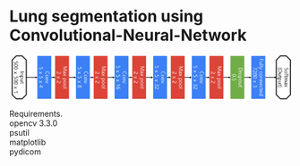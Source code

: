 <h1>Lung segmentation using Convolutional-Neural-Network</h1>

<p>
<img src="readme/model.png">
</p>

<p>
Requirements.</br>
opencv 3.3.0</br>
psutil</br>
matplotlib</br>
pydicom</br>
</p>
